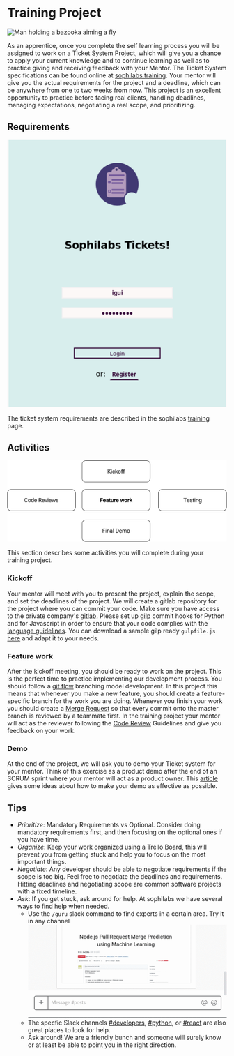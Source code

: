 # Training Project

![Man holding a bazooka aiming a fly](https://d2wlcd8my7k9h4.cloudfront.net/static/figures/technology.jpg)

As an apprentice, once you complete the self learning process you will be assigned to work on a
Ticket System Project, which will give you a chance to apply your current knowledge and to continue learning
as well as to practice giving and receiving feedback with your Mentor. The Ticket System
specifications can be found online at [sophilabs training](https://github.com/sophilabs/training).
Your mentor will give you the actual requirements for the project and a deadline, which can be
anywhere from one to two weeks from now. This project is an excellent opportunity to practice before
facing real clients, handling deadlines, managing expectations, negotiating a real scope, and prioritizing.

## Requirements

![Ticket system screenshots](./tickets.png)

The ticket system requirements are described in the sophilabs [training](https://github.com/sophilabs/training)
page.

## Activities

![Process](./process.png)

This section describes some activities you will complete during your training project.

### Kickoff

Your mentor will meet with you to present the project, explain the scope, and set the deadlines of the
project. We will create a gitlab repository for the project where you can commit your code. Make sure
you have access to the private company's [gitlab](https://git.sophilabs.io/). Please set up [gilp](https://sophilabs.co/blog/gulp-and-commit-hooks-gilp)
commit hooks for Python and for Javascript in order to ensure that your code complies with the
[language guidelines](/programming/README.md). You can download a sample gilp ready `gulpfile.js`
[here](https://github.com/sophilabs/gilp/blob/master/examples/full.js) and adapt it to your needs.

### Feature work

After the kickoff meeting, you should be ready to work on the project. This is the perfect time to
practice implementing our development process. You should follow a [git flow](http://nvie.com/posts/a-successful-git-branching-model/)
branching model development. In this project this means that whenever you make a new feature, you
should create a feature-specific branch for the work you are doing. Whenever you finish your work
you should create a [Merge Request](https://docs.gitlab.com/ee/gitlab-basics/add-merge-request.html)
so that every commit onto the master branch is reviewed by a teammate first. In the training project
your mentor will act as the reviewer following the [Code Review](https://sophilabs.co/playbook/#code-reviews)
Guidelines and give you feedback on your work.

### Demo

At the end of the project, we will ask you to demo your Ticket system for your mentor. Think of this
exercise as a product demo after the end of an SCRUM sprint where your mentor will act as a product owner.
This [article](https://www.atlantbh.com/blog/4-steps-successful-product-demo/) gives some ideas about
how to make your demo as effective as possible.

## Tips

* *Prioritize*: Mandatory Requirements vs Optional. Consider doing mandatory requirements first,
  and then focusing on the optional ones if you have time.
* *Organize*: Keep your work organized using a Trello Board, this will prevent you from getting stuck
  and help you to focus on the most important things.
* *Negotiate*: Any developer should be able to negotiate requirements if the scope is too big. Feel
  free to negotiate the deadlines and requirements. Hitting deadlines and negotiating scope are common
  software projects with a fixed timeline.
* *Ask*: If you get stuck, ask around for help. At sophilabs we have several ways to find help when needed.
  * Use the `/guru` slack command to find experts in a certain area. Try it in any channel
    ![Animation showing how to type a /guru query](./guru.gif)
  * The specfic Slack channels [#developers](https://sophilabs.slack.com/messages/developers),
    [#python](https://sophilabs.slack.com/messages/python), or
    [#react](https://sophilabs.slack.com/messages/react) are also great places to look for help.
  * Ask around! We are a friendly bunch and someone will surely know or at least be able to point you
    in the right direction.

